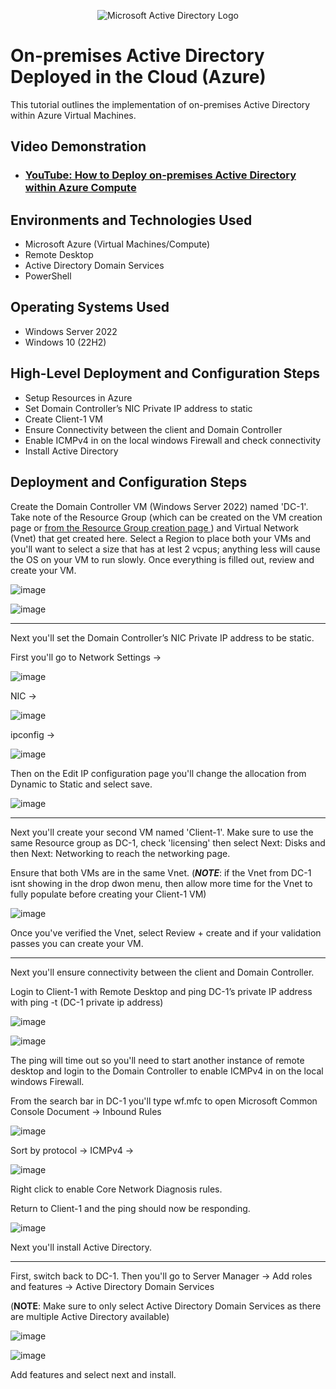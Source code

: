 <p align="center">
<img src="https://i.imgur.com/pU5A58S.png" alt="Microsoft Active Directory Logo"/>
</p>

<h1>On-premises Active Directory Deployed in the Cloud (Azure)</h1>
This tutorial outlines the implementation of on-premises Active Directory within Azure Virtual Machines.<br />


<h2>Video Demonstration</h2>

- ### [YouTube: How to Deploy on-premises Active Directory within Azure Compute](https://www.youtube.com)

<h2>Environments and Technologies Used</h2>

- Microsoft Azure (Virtual Machines/Compute)
- Remote Desktop
- Active Directory Domain Services
- PowerShell

<h2>Operating Systems Used </h2>

- Windows Server 2022
- Windows 10 (22H2)

<h2>High-Level Deployment and Configuration Steps</h2>

- Setup Resources in Azure
- Set Domain Controller’s NIC Private IP address to static
- Create Client-1 VM
- Ensure Connectivity between the client and Domain Controller
- Enable ICMPv4 in on the local windows Firewall and check connectivity
- Install Active Directory


<h2>Deployment and Configuration Steps</h2>

<p>
</p>
<p>
Create the Domain Controller VM (Windows Server 2022) named 'DC-1'. Take note of the Resource Group (which can be created on the VM creation page or <a href = "https://github.com/oraljr/rg-setup"> from the Resource Group creation page </a>) and Virtual Network (Vnet) that get created here. Select a Region to place both your VMs and you'll want to select a size that has at lest 2 vcpus; anything less will cause the OS on your VM to run slowly. Once everything is filled out, review and create your VM.

![image](https://github.com/oraljr/configure-ad/assets/152557529/569e8e45-ef2b-4959-b989-2ac461548d99)


![image](https://github.com/oraljr/configure-ad/assets/152557529/1d3eabce-514b-4368-b2f9-cb672b868231)

<hr>
  
  Next you'll set the Domain Controller’s NIC Private IP address to be static. 

  First you'll go to Network Settings ->

  ![image](https://github.com/oraljr/configure-ad/assets/152557529/914fcc69-6e96-4652-bb2d-909beb114c6c)


  NIC ->

  ![image](https://github.com/oraljr/configure-ad/assets/152557529/32905b73-1cd0-4198-94d1-36f3d90efeda)


  ipconfig ->

![image](https://github.com/oraljr/configure-ad/assets/152557529/ba60989d-24ae-48c5-8912-8ec7e162eeee)

Then on the Edit IP configuration page you'll change the allocation from Dynamic to Static and select save.

![image](https://github.com/oraljr/configure-ad/assets/152557529/d9528d18-ec88-4f96-b974-40ab3805156a)
<hr>

Next you'll create your second VM named 'Client-1'. Make sure to use the same Resource group as DC-1, check 'licensing' then select Next: Disks and then Next: Networking to reach the networking page.

Ensure that both VMs are in the same Vnet. (**_NOTE_**: if the Vnet from DC-1 isnt showing in the drop dwon menu, then allow more time for the Vnet to fully populate before creating your Client-1 VM) 

![image](https://github.com/oraljr/configure-ad/assets/152557529/a63960f9-e849-4206-bd5a-b7e232b70db0)

Once you've verified the Vnet, select Review + create and if your validation passes you can create your VM.
<hr>
Next you'll ensure connectivity between the client and Domain Controller.
</p>
Login to Client-1 with Remote Desktop and ping DC-1’s private IP address with ping -t (DC-1 private ip address)   
</p>
  
![image](https://github.com/oraljr/configure-ad/assets/152557529/6ee7fbd5-3669-459a-a5f7-6a1d14e1780c)

![image](https://github.com/oraljr/configure-ad/assets/152557529/4598ec4f-7685-472e-a664-4bc6b7003b83)

The ping will time out so you'll need to start another instance of remote desktop and login to the Domain Controller to enable ICMPv4 in on the local windows Firewall.

From the search bar in DC-1 you'll type wf.mfc to open Microsoft Common Console Document -> Inbound Rules

![image](https://github.com/oraljr/configure-ad/assets/152557529/ed24d295-21d2-4276-93c7-023deab439b9)


Sort by protocol -> ICMPv4 -> 

![image](https://github.com/oraljr/configure-ad/assets/152557529/efa80de6-dafb-4c87-bb7c-f92d7f24bad9)

Right click to enable Core Network Diagnosis rules.

Return to Client-1 and the ping should now be responding.

![image](https://github.com/oraljr/configure-ad/assets/152557529/df61574f-e2d1-48c2-b51b-23c4ff6377b9)

Next you'll install Active Directory.
<hr>

First, switch back to DC-1. Then you'll go to Server Manager -> Add roles and features -> Active Directory Domain Services 

(**NOTE**: Make sure to only select Active Directory Domain Services as there are multiple Active Directory available)

![image](https://github.com/oraljr/configure-ad/assets/152557529/180a4e67-a057-4888-8e5e-bd0293428001)

![image](https://github.com/oraljr/configure-ad/assets/152557529/6cc6396d-0618-4f03-8ca7-a793bdf08478)

Add features and select next and install.

</p>
<br />
